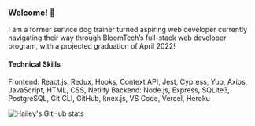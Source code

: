 ### Welcome! 👋   

I am a former service dog trainer turned aspiring web developer currently navigating their way through BloomTech’s full-stack web developer program, with a projected graduation of April 2022!

#### Technical Skills

Frontend: React.js, Redux, Hooks, Context API, Jest, Cypress, Yup, Axios, JavaScript, HTML, CSS, Netlify
Backend: Node.js, Express, SQLite3, PostgreSQL, Git CLI, GitHub, knex.js, VS Code, Vercel, Heroku

![Hailey's GitHub stats](https://github-readme-stats.vercel.app/api?username=magoha01&show_icons=true&theme=tokyonight)

<!--
**magoha01/magoha01** is a ✨ _special_ ✨ repository because its `README.md` (this file) appears on your GitHub profile.

Here are some ideas to get you started:

- 🔭 I’m currently working on ...
- 🌱 I’m currently learning ...
- 👯 I’m looking to collaborate on ...
- 🤔 I’m looking for help with ...
- 💬 Ask me about ...
- 📫 How to reach me: ...
- 😄 Pronouns: ...
- ⚡ Fun fact: ...
-->

